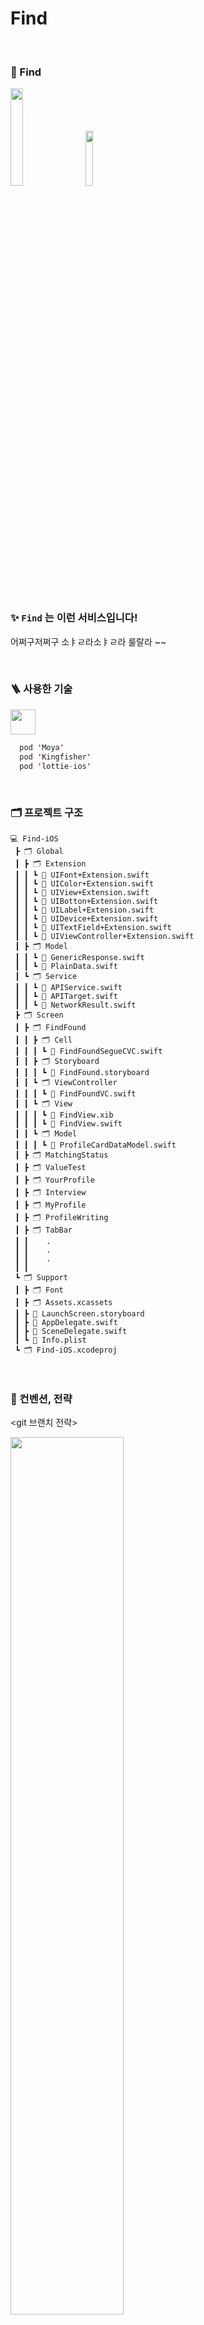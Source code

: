 # Find

<br />

### 🌟 Find  
<img src="https://user-images.githubusercontent.com/71601985/120090436-7b41ae80-c13d-11eb-9bb7-45910ea128a6.png" width=20%>&nbsp;&nbsp;&nbsp;&nbsp;&nbsp;<img src="https://avatars.githubusercontent.com/u/82448636?s=400&u=45b3df4c9bfa403277cad19db59a6563cf27b5d0&v=4" width=15%>

<br/>


### ✨ `Find` 는 이런 서비스입니다!  

어쩌구저쩌구 소ㅑㄹ라소ㅑㄹ라 룰랄라 ~~

<br/>

### 🪜 사용한 기술


<img src="https://img.shields.io/badge/-Swift-ED4133?logo=swift&logoColor=white&style=flat" height=40>

```swift
  pod 'Moya'
  pod 'Kingfisher'
  pod 'lottie-ios'
```
<br/>

### 🗂 프로젝트 구조 

```
💻 Find-iOS
 ┣ 🗂 Global
 ┃ ┣ 🗂 Extension
 ┃ ┃ ┗ 📑 UIFont+Extension.swift
 ┃ ┃ ┗ 📑 UIColor+Extension.swift
 ┃ ┃ ┗ 📑 UIView+Extension.swift
 ┃ ┃ ┗ 📑 UIBotton+Extension.swift
 ┃ ┃ ┗ 📑 UILabel+Extension.swift
 ┃ ┃ ┗ 📑 UIDevice+Extension.swift
 ┃ ┃ ┗ 📑 UITextField+Extension.swift
 ┃ ┃ ┗ 📑 UIViewController+Extension.swift
 ┃ ┣ 🗂 Model
 ┃ ┃ ┗ 📑 GenericResponse.swift
 ┃ ┃ ┗ 📑 PlainData.swift
 ┃ ┗ 🗂 Service
 ┃ ┃ ┗ 📑 APIService.swift
 ┃ ┃ ┗ 📑 APITarget.swift
 ┃ ┃ ┗ 📑 NetworkResult.swift
 ┣ 🗂 Screen
 ┃ ┣ 🗂 FindFound
 ┃ ┃ ┣ 🗂 Cell
 ┃ ┃ ┃ ┗ 📑 FindFoundSegueCVC.swift
 ┃ ┃ ┣ 🗂 Storyboard
 ┃ ┃ ┃ ┗ 📑 FindFound.storyboard
 ┃ ┃ ┗ 🗂 ViewController
 ┃ ┃ ┃ ┗ 📑 FindFoundVC.swift
 ┃ ┃ ┗ 🗂 View
 ┃ ┃ ┃ ┗ 📑 FindView.xib
 ┃ ┃ ┃ ┗ 📑 FindView.swift
 ┃ ┃ ┗ 🗂 Model
 ┃ ┃ ┃ ┗ 📑 ProfileCardDataModel.swift
 ┃ ┣ 🗂 MatchingStatus
 ┃ ┣ 🗂 ValueTest
 ┃ ┣ 🗂 YourProfile
 ┃ ┣ 🗂 Interview
 ┃ ┣ 🗂 MyProfile
 ┃ ┣ 🗂 ProfileWriting
 ┃ ┣ 🗂 TabBar
 ┃ ┃    .
 ┃ ┃    .
 ┃ ┃    .
 ┃ ┃
 ┗ 🗂 Support
 ┃ ┣ 🗂 Font
 ┃ ┣ 🗂 Assets.xcassets
 ┃ ┣ 📑 LaunchScreen.storyboard
 ┃ ┣ 📑 AppDelegate.swift
 ┃ ┣ 📑 SceneDelegate.swift
 ┃ ┗ 📑 Info.plist
 ┗ 🗂 Find-iOS.xcodeproj
```
  
<br/>

### 📒 컨벤션, 전략

<git 브랜치 전략>

<img src="https://user-images.githubusercontent.com/71601985/119228433-f7406300-bb4d-11eb-857c-79eb18f6ff64.png" width = 60%>

- Main 브랜치에 릴리즈 버전 관리
- Develop 브랜치에 개발 중인 버전 관리
- Feat/`이슈번호` 브랜치에서 기능 구현  

<br/>

<커밋 메시지>
```
  - init : 초기화 
  - feat : 기능 추가 
  - update : 기능 보완 (업그레이드)
  - fix : 버그 수정 
  - refactor: 리팩토링 
  - style : 스타일 (코드 형식, 세미콜론 추가: 비즈니스 로직에 변경 없음) 
  - docs : 문서 (문서 추가(Add), 수정, 삭제) 
  - test : 테스트 (테스트 코드 추가, 수정, 삭제: 비즈니스 로직에 변경 없음) 
  - chore : 기타 변경사항 (빌드 스크립트 수정, 에셋 추가 등)

```

<br />

### 👨‍👩‍👧‍👧 클라이언트 개발자 소개

| 사진 |<img src="" width=200>|<img src="" width=200>|<img src="" width=200>|<img src="" width=200>|
|:---:|:---:|:---:|:---:|:---:|
| 이름 |박세은|이다은|이원석|장서현|
| gitHub ID |<a href=""><a>|<a href="https://github.com/Daeun-Danna-Lee">Daeun-Danna-Lee<a>|<a href=""><a>|<a href=""><a>||
  
<br/>
  
### 💻 뷰 분담
<img src="https://user-images.githubusercontent.com/71601985/120091218-032ab700-c144-11eb-9b7b-658d8d410201.png" width=60%>

  
<br/>

### 🎈 시연 영상
  
[link]  

<br/>

### 👀 페이지 소개  

**뷰 이름**  
\- 설명  
<img src="" width=30%>
